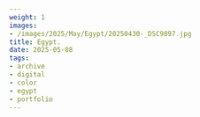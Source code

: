 ```yaml
---
weight: 1
images:
- /images/2025/May/Egypt/20250430-_DSC9897.jpg
title: Egypt.
date: 2025-05-08
tags:
- archive
- digital
- color
- egypt
- portfolio
---
```


